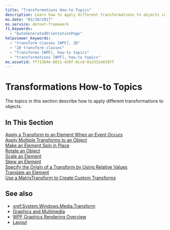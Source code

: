 ```yaml
---
title: "Transformations How-to Topics"
description: Learn how to apply different transformations to objects in Windows Presentation Foundation (WPF).
ms.date: "03/30/2017"
ms.service: dotnet-framework
f1_keywords: 
  - "AutoGeneratedOrientationPage"
helpviewer_keywords: 
  - "transform classes [WPF], 2D"
  - "2D transform classes"
  - "Transforms [WPF], how-to topics"
  - "transformations [WPF], how-to topics"
ms.assetid: ff71384e-8811-420f-8cc8-0a3332e0397f
---
```

# Transformations How-to Topics

The topics in this section describe how to apply different transformations to objects.  
  
## In This Section  

 [Apply a Transform to an Element When an Event Occurs](how-to-apply-a-transform-to-an-element-when-an-event-occurs.md)  
 [Apply Multiple Transforms to an Object](how-to-apply-multiple-transforms-to-an-object.md)  
 [Make an Element Spin in Place](how-to-make-an-element-spin-in-place.md)  
 [Rotate an Object](how-to-rotate-an-object.md)  
 [Scale an Element](how-to-scale-an-element.md)  
 [Skew an Element](how-to-skew-an-element.md)  
 [Specify the Origin of a Transform by Using Relative Values](how-to-specify-the-origin-of-a-transform-by-using-relative-values.md)  
 [Translate an Element](how-to-translate-an-element.md)  
 [Use a MatrixTransform to Create Custom Transforms](how-to-use-a-matrixtransform-to-create-custom-transforms.md)  
  
## See also

- <xref:System.Windows.Media.Transform>
- [Graphics and Multimedia](index.md)
- [WPF Graphics Rendering Overview](wpf-graphics-rendering-overview.md)
- [Layout](../advanced/layout.md)
